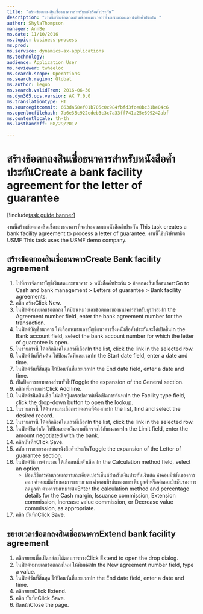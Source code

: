 ```yaml
--- 
title: "สร้างข้อตกลงสินเชื่อธนาคารสำหรับหนังสือค้ำประกัน"
description: "งานนี้สร้างข้อตกลงสินเชื่อของธนาคารที่จะประมวลผลหนังสือค้ำประกัน "
author: ShylaThompson
manager: AnnBe
ms.date: 11/10/2016
ms.topic: business-process
ms.prod: 
ms.service: dynamics-ax-applications
ms.technology: 
audience: Application User
ms.reviewer: twheeloc
ms.search.scope: Operations
ms.search.region: Global
ms.author: leguo
ms.search.validFrom: 2016-06-30
ms.dyn365.ops.version: AX 7.0.0
ms.translationtype: HT
ms.sourcegitcommit: 663da58ef01b705c0c984fbfd3fce8bc31be04c6
ms.openlocfilehash: 7b6e35c922edeb3c3c7a33ff741a25e699242abf
ms.contentlocale: th-th
ms.lasthandoff: 08/29/2017

---
```

# <a name="create-a-bank-facility-agreement-for-the-letter-of-guarantee"></a><span data-ttu-id="ce6cc-103">สร้างข้อตกลงสินเชื่อธนาคารสำหรับหนังสือค้ำประกัน</span><span class="sxs-lookup"><span data-stu-id="ce6cc-103">Create a bank facility agreement for the letter of guarantee</span></span>

[!include[task guide banner](../../includes/task-guide-banner.md)]

<span data-ttu-id="ce6cc-104">งานนี้สร้างข้อตกลงสินเชื่อของธนาคารที่จะประมวลผลหนังสือค้ำประกัน </span><span class="sxs-lookup"><span data-stu-id="ce6cc-104">This task creates a bank facility agreement to process a letter of guarantee.</span></span> <span data-ttu-id="ce6cc-105">งานนี้ใช้บริษัทสาธิต USMF </span><span class="sxs-lookup"><span data-stu-id="ce6cc-105">This task uses the USMF demo company.</span></span> 


## <a name="create-bank-facility-agreement"></a><span data-ttu-id="ce6cc-106">สร้างข้อตกลงสินเชื่อธนาคาร</span><span class="sxs-lookup"><span data-stu-id="ce6cc-106">Create Bank facility agreement</span></span>
1. <span data-ttu-id="ce6cc-107">ไปที่การจัดการบัญชีเงินสดและธนาคาร > หนังสือค้ำประกัน > ข้อตกลงสินเชื่อธนาคาร</span><span class="sxs-lookup"><span data-stu-id="ce6cc-107">Go to Cash and bank management > Letters of guarantee > Bank facility agreements.</span></span>
2. <span data-ttu-id="ce6cc-108">คลิก สร้าง</span><span class="sxs-lookup"><span data-stu-id="ce6cc-108">Click New.</span></span>
3. <span data-ttu-id="ce6cc-109">ในฟิลด์หมายเลขข้อตกลง ให้ป้อนหมายเลขข้อตกลงของธนาคารสำหรับธุรกรรม</span><span class="sxs-lookup"><span data-stu-id="ce6cc-109">In the Agreement number field, enter the bank agreement number for the transaction.</span></span>
4. <span data-ttu-id="ce6cc-110">ในฟิลด์บัญชีธนาคาร ให้เลือกหมายเลขบัญชีธนาคารซึ่งหนังสือค้ำประกันจะได้เปิดขึ้น</span><span class="sxs-lookup"><span data-stu-id="ce6cc-110">In the Bank account field, select the bank account number for which the letter of guarantee is open.</span></span> 
5. <span data-ttu-id="ce6cc-111">ในรายการนี้ ให้คลิกลิงค์ในแถวที่เลือก</span><span class="sxs-lookup"><span data-stu-id="ce6cc-111">In the list, click the link in the selected row.</span></span>
6. <span data-ttu-id="ce6cc-112">ในฟิลด์วันที่เริมต้น ให้ป้อนวันที่และเวลา</span><span class="sxs-lookup"><span data-stu-id="ce6cc-112">In the Start date field, enter a date and time.</span></span>
7. <span data-ttu-id="ce6cc-113">ในฟิลด์วันที่สิ้นสุด ให้ป้อนวันที่และเวลา</span><span class="sxs-lookup"><span data-stu-id="ce6cc-113">In the End date field, enter a date and time.</span></span>
8. <span data-ttu-id="ce6cc-114">เปิดปิดการขยายของส่วนทั่วไป</span><span class="sxs-lookup"><span data-stu-id="ce6cc-114">Toggle the expansion of the General section.</span></span>
9. <span data-ttu-id="ce6cc-115">คลิกเพิ่มรายการ</span><span class="sxs-lookup"><span data-stu-id="ce6cc-115">Click Add line.</span></span>
10. <span data-ttu-id="ce6cc-116">ในฟิลด์ชนิดสินเชื่อ ให้คลิกปุ่มดรอปดาวน์เพื่อเปิดการค้นหา</span><span class="sxs-lookup"><span data-stu-id="ce6cc-116">In the Facility type field, click the drop-down button to open the lookup.</span></span>
11. <span data-ttu-id="ce6cc-117">ในรายการนี้ ให้ค้นหาและเลือกเรกคอร์ดที่ต้องการ</span><span class="sxs-lookup"><span data-stu-id="ce6cc-117">In the list, find and select the desired record.</span></span>
12. <span data-ttu-id="ce6cc-118">ในรายการนี้ ให้คลิกลิงค์ในแถวที่เลือก</span><span class="sxs-lookup"><span data-stu-id="ce6cc-118">In the list, click the link in the selected row.</span></span>
13. <span data-ttu-id="ce6cc-119">ในฟิลด์ขีดจำกัด ให้ป้อนยอดเงินตามที่เจรจาไว้กับธนาคาร</span><span class="sxs-lookup"><span data-stu-id="ce6cc-119">In the Limit field, enter the amount negotiated with the bank.</span></span>
14. <span data-ttu-id="ce6cc-120">คลิกบันทึก</span><span class="sxs-lookup"><span data-stu-id="ce6cc-120">Click Save.</span></span>
15. <span data-ttu-id="ce6cc-121">สลับการขยายของส่วนหนังสือค้ำประกัน</span><span class="sxs-lookup"><span data-stu-id="ce6cc-121">Toggle the expansion of the Letter of guarantee section.</span></span>
16. <span data-ttu-id="ce6cc-122">ในฟิลด์วิธีการคำนวณ ให้เลือกหนึ่งตัวเลือก</span><span class="sxs-lookup"><span data-stu-id="ce6cc-122">In the Calculation method field, select an option.</span></span>
    * <span data-ttu-id="ce6cc-123">ป้อนวิธีการคำนวณและรายละเอียดเปอร์เซ็นต์สำหรับเงินประกันเงินสด ค่าคอมมิชชันของการออก ค่าคอมมิชชันของการขยายเวลา ค่าคอมมิชชันของการเพิ่มมูลค่าหรือค่าคอมมิชชันของการลดมูลค่า ตามความเหมาะสม</span><span class="sxs-lookup"><span data-stu-id="ce6cc-123">Enter the calculation method and percentage details for the Cash margin, Issuance commission, Extension commission, Increase value commission, or Decrease value commission, as appropriate.</span></span>   
17. <span data-ttu-id="ce6cc-124">คลิก บันทึก</span><span class="sxs-lookup"><span data-stu-id="ce6cc-124">Click Save.</span></span>

## <a name="extend-bank-facility-agreement"></a><span data-ttu-id="ce6cc-125">ขยายเวลาข้อตกลงสินเชื่อธนาคาร</span><span class="sxs-lookup"><span data-stu-id="ce6cc-125">Extend bank facility agreement</span></span>
1. <span data-ttu-id="ce6cc-126">คลิกขยายเพื่อเปิดกล่องโต้ตอบการวาง</span><span class="sxs-lookup"><span data-stu-id="ce6cc-126">Click Extend to open the drop dialog.</span></span>
2. <span data-ttu-id="ce6cc-127">ในฟิลด์หมายเลขข้อตกลงใหม่ ให้พิมพ์ค่า</span><span class="sxs-lookup"><span data-stu-id="ce6cc-127">In the New agreement number field, type a value.</span></span>
3. <span data-ttu-id="ce6cc-128">ในฟิลด์วันที่สิ้นสุด ให้ป้อนวันที่และเวลา</span><span class="sxs-lookup"><span data-stu-id="ce6cc-128">In the End date field, enter a date and time.</span></span>
4. <span data-ttu-id="ce6cc-129">คลิกขยาย</span><span class="sxs-lookup"><span data-stu-id="ce6cc-129">Click Extend.</span></span>
5. <span data-ttu-id="ce6cc-130">คลิก บันทึก</span><span class="sxs-lookup"><span data-stu-id="ce6cc-130">Click Save.</span></span>
6. <span data-ttu-id="ce6cc-131">ปิดหน้า</span><span class="sxs-lookup"><span data-stu-id="ce6cc-131">Close the page.</span></span>


